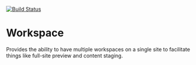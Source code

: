 [![Build Status](https://travis-ci.org/timmillwood/drupal-workspace.svg?branch=8.x-1.x)](https://travis-ci.org/timmillwood/drupal-workspace)



Workspace
=========

Provides the ability to have multiple workspaces on a single site to facilitate things like full-site preview and content staging.
